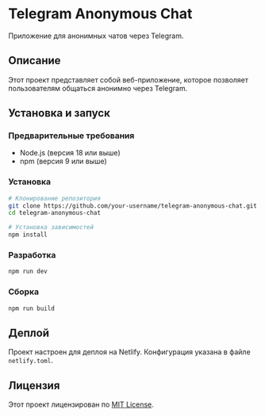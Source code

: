 # Telegram Anonymous Chat

Приложение для анонимных чатов через Telegram.

## Описание

Этот проект представляет собой веб-приложение, которое позволяет пользователям общаться анонимно через Telegram.

## Установка и запуск

### Предварительные требования

- Node.js (версия 18 или выше)
- npm (версия 9 или выше)

### Установка

```bash
# Клонирование репозитория
git clone https://github.com/your-username/telegram-anonymous-chat.git
cd telegram-anonymous-chat

# Установка зависимостей
npm install
```

### Разработка

```bash
npm run dev
```

### Сборка

```bash
npm run build
```

## Деплой

Проект настроен для деплоя на Netlify. Конфигурация указана в файле `netlify.toml`.

## Лицензия

Этот проект лицензирован по [MIT License](LICENSE).
